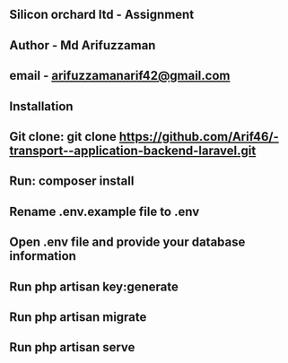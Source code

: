 ## Silicon orchard ltd - Assignment

## Author - Md Arifuzzaman

## email - arifuzzamanarif42@gmail.com

## Installation

## Git clone: git clone https://github.com/Arif46/-transport--application-backend-laravel.git
## Run: composer install
## Rename .env.example file to .env
## Open .env file and provide your database information
## Run php artisan key:generate
## Run php artisan migrate
## Run php artisan serve
 